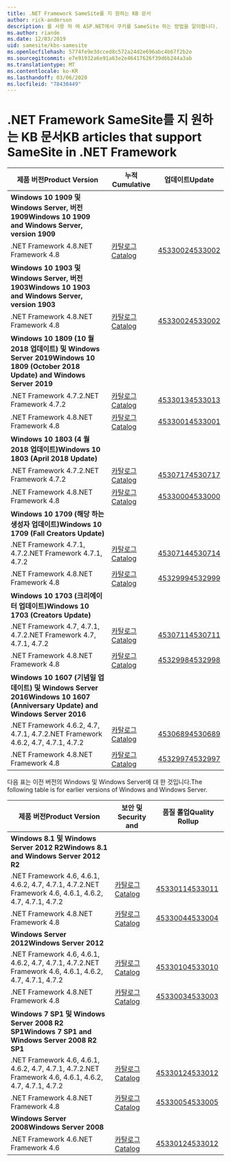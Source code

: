 ```yaml
---
title: .NET Framework SameSite를 지 원하는 KB 문서
author: rick-anderson
description: 를 사용 하 여 ASP.NET에서 쿠키를 SameSite 하는 방법을 알아봅니다.
ms.author: riande
ms.date: 12/03/2019
uid: samesite/kbs-samesite
ms.openlocfilehash: 5774fe9e3dcced8c572a24d2e696abc4b67f2b2e
ms.sourcegitcommit: e7e91932a6e91a63e2e46417626f39d6b244a3ab
ms.translationtype: MT
ms.contentlocale: ko-KR
ms.lasthandoff: 03/06/2020
ms.locfileid: "78438449"
---
```

# <a name="kb-articles-that-support-samesite-in-net-framework"></a><span data-ttu-id="8cba2-103">.NET Framework SameSite를 지 원하는 KB 문서</span><span class="sxs-lookup"><span data-stu-id="8cba2-103">KB articles that support SameSite in .NET Framework</span></span>

| <span data-ttu-id="8cba2-104">제품 버전</span><span class="sxs-lookup"><span data-stu-id="8cba2-104">Product Version</span></span> | <span data-ttu-id="8cba2-105">누적</span><span class="sxs-lookup"><span data-stu-id="8cba2-105">Cumulative</span></span> | <span data-ttu-id="8cba2-106">업데이트</span><span class="sxs-lookup"><span data-stu-id="8cba2-106">Update</span></span> |
| ------------- | ------------- | --- |
| <span data-ttu-id="8cba2-107">**Windows 10 1909 및 Windows Server, 버전 1909**</span><span class="sxs-lookup"><span data-stu-id="8cba2-107">**Windows 10 1909 and Windows Server, version 1909**</span></span> | | |
| <span data-ttu-id="8cba2-108">.NET Framework 4.8</span><span class="sxs-lookup"><span data-stu-id="8cba2-108">.NET Framework 4.8</span></span>  | [<span data-ttu-id="8cba2-109">카탈로그</span><span class="sxs-lookup"><span data-stu-id="8cba2-109">Catalog</span></span>](https://www.catalog.update.microsoft.com/Search.aspx?q=4533002)  | [<span data-ttu-id="8cba2-110">4533002</span><span class="sxs-lookup"><span data-stu-id="8cba2-110">4533002</span></span>](https://support.microsoft.com/en-us/help/4533002) |
| <span data-ttu-id="8cba2-111">**Windows 10 1903 및 Windows Server, 버전 1903**</span><span class="sxs-lookup"><span data-stu-id="8cba2-111">**Windows 10 1903 and Windows Server, version 1903**</span></span> | | |
| <span data-ttu-id="8cba2-112">.NET Framework 4.8</span><span class="sxs-lookup"><span data-stu-id="8cba2-112">.NET Framework 4.8</span></span>  | [<span data-ttu-id="8cba2-113">카탈로그</span><span class="sxs-lookup"><span data-stu-id="8cba2-113">Catalog</span></span>](https://www.catalog.update.microsoft.com/Search.aspx?q=4533002)  | [<span data-ttu-id="8cba2-114">4533002</span><span class="sxs-lookup"><span data-stu-id="8cba2-114">4533002</span></span>](https://support.microsoft.com/en-us/help/4533002) |
| <span data-ttu-id="8cba2-115">**Windows 10 1809 (10 월 2018 업데이트) 및 Windows Server 2019**</span><span class="sxs-lookup"><span data-stu-id="8cba2-115">**Windows 10 1809 (October 2018 Update) and Windows Server 2019**</span></span> | |
| <span data-ttu-id="8cba2-116">.NET Framework 4.7.2</span><span class="sxs-lookup"><span data-stu-id="8cba2-116">.NET Framework 4.7.2</span></span>  | [<span data-ttu-id="8cba2-117">카탈로그</span><span class="sxs-lookup"><span data-stu-id="8cba2-117">Catalog</span></span>](https://www.catalog.update.microsoft.com/Search.aspx?q=4533013)  | [<span data-ttu-id="8cba2-118">4533013</span><span class="sxs-lookup"><span data-stu-id="8cba2-118">4533013</span></span>](https://support.microsoft.com/en-us/help/4533013) |
| <span data-ttu-id="8cba2-119">.NET Framework 4.8</span><span class="sxs-lookup"><span data-stu-id="8cba2-119">.NET Framework 4.8</span></span>  | [<span data-ttu-id="8cba2-120">카탈로그</span><span class="sxs-lookup"><span data-stu-id="8cba2-120">Catalog</span></span>](https://www.catalog.update.microsoft.com/Search.aspx?q=4533001)  | [<span data-ttu-id="8cba2-121">4533001</span><span class="sxs-lookup"><span data-stu-id="8cba2-121">4533001</span></span>](https://support.microsoft.com/en-us/help/4533001) |
| <span data-ttu-id="8cba2-122">**Windows 10 1803 (4 월 2018 업데이트)**</span><span class="sxs-lookup"><span data-stu-id="8cba2-122">**Windows 10 1803 (April 2018 Update)**</span></span> | |
| <span data-ttu-id="8cba2-123">.NET Framework 4.7.2</span><span class="sxs-lookup"><span data-stu-id="8cba2-123">.NET Framework 4.7.2</span></span>  | [<span data-ttu-id="8cba2-124">카탈로그</span><span class="sxs-lookup"><span data-stu-id="8cba2-124">Catalog</span></span>](https://www.catalog.update.microsoft.com/Search.aspx?q=4530717)  | [<span data-ttu-id="8cba2-125">4530717</span><span class="sxs-lookup"><span data-stu-id="8cba2-125">4530717</span></span>](https://support.microsoft.com/en-us/help/4530717) |
| <span data-ttu-id="8cba2-126">.NET Framework 4.8</span><span class="sxs-lookup"><span data-stu-id="8cba2-126">.NET Framework 4.8</span></span>  | [<span data-ttu-id="8cba2-127">카탈로그</span><span class="sxs-lookup"><span data-stu-id="8cba2-127">Catalog</span></span>](https://www.catalog.update.microsoft.com/Search.aspx?q=4533000)  | [<span data-ttu-id="8cba2-128">4533000</span><span class="sxs-lookup"><span data-stu-id="8cba2-128">4533000</span></span>](https://support.microsoft.com/en-us/help/4533000) |
| <span data-ttu-id="8cba2-129">**Windows 10 1709 (해당 하는 생성자 업데이트)**</span><span class="sxs-lookup"><span data-stu-id="8cba2-129">**Windows 10 1709 (Fall Creators Update)**</span></span> | |
| <span data-ttu-id="8cba2-130">.NET Framework 4.7.1, 4.7.2</span><span class="sxs-lookup"><span data-stu-id="8cba2-130">.NET Framework 4.7.1, 4.7.2</span></span>  | [<span data-ttu-id="8cba2-131">카탈로그</span><span class="sxs-lookup"><span data-stu-id="8cba2-131">Catalog</span></span>](https://www.catalog.update.microsoft.com/Search.aspx?q=4530714)  | [<span data-ttu-id="8cba2-132">4530714</span><span class="sxs-lookup"><span data-stu-id="8cba2-132">4530714</span></span>](https://support.microsoft.com/en-us/help/4530714) |
| <span data-ttu-id="8cba2-133">.NET Framework 4.8</span><span class="sxs-lookup"><span data-stu-id="8cba2-133">.NET Framework 4.8</span></span>  | [<span data-ttu-id="8cba2-134">카탈로그</span><span class="sxs-lookup"><span data-stu-id="8cba2-134">Catalog</span></span>](https://www.catalog.update.microsoft.com/Search.aspx?q=4532999)  | [<span data-ttu-id="8cba2-135">4532999</span><span class="sxs-lookup"><span data-stu-id="8cba2-135">4532999</span></span>](https://support.microsoft.com/en-us/help/4532999) |
| <span data-ttu-id="8cba2-136">**Windows 10 1703 (크리에이터 업데이트)**</span><span class="sxs-lookup"><span data-stu-id="8cba2-136">**Windows 10 1703 (Creators Update)**</span></span> | |
| <span data-ttu-id="8cba2-137">.NET Framework 4.7, 4.7.1, 4.7.2</span><span class="sxs-lookup"><span data-stu-id="8cba2-137">.NET Framework 4.7, 4.7.1, 4.7.2</span></span>  | [<span data-ttu-id="8cba2-138">카탈로그</span><span class="sxs-lookup"><span data-stu-id="8cba2-138">Catalog</span></span>](https://www.catalog.update.microsoft.com/Search.aspx?q=4530711)  | [<span data-ttu-id="8cba2-139">4530711</span><span class="sxs-lookup"><span data-stu-id="8cba2-139">4530711</span></span>](https://support.microsoft.com/en-us/help/4530711) |
| <span data-ttu-id="8cba2-140">.NET Framework 4.8</span><span class="sxs-lookup"><span data-stu-id="8cba2-140">.NET Framework 4.8</span></span>  | [<span data-ttu-id="8cba2-141">카탈로그</span><span class="sxs-lookup"><span data-stu-id="8cba2-141">Catalog</span></span>](https://www.catalog.update.microsoft.com/Search.aspx?q=4532998)  | [<span data-ttu-id="8cba2-142">4532998</span><span class="sxs-lookup"><span data-stu-id="8cba2-142">4532998</span></span>](https://support.microsoft.com/en-us/help/4532998) |
| <span data-ttu-id="8cba2-143">**Windows 10 1607 (기념일 업데이트) 및 Windows Server 2016**</span><span class="sxs-lookup"><span data-stu-id="8cba2-143">**Windows 10 1607 (Anniversary Update) and Windows Server 2016**</span></span> | |
| <span data-ttu-id="8cba2-144">.NET Framework 4.6.2, 4.7, 4.7.1, 4.7.2</span><span class="sxs-lookup"><span data-stu-id="8cba2-144">.NET Framework 4.6.2, 4.7, 4.7.1, 4.7.2</span></span> | [<span data-ttu-id="8cba2-145">카탈로그</span><span class="sxs-lookup"><span data-stu-id="8cba2-145">Catalog</span></span>](https://www.catalog.update.microsoft.com/Search.aspx?q=4530689)  | [<span data-ttu-id="8cba2-146">4530689</span><span class="sxs-lookup"><span data-stu-id="8cba2-146">4530689</span></span>](https://support.microsoft.com/en-us/help/4530689) |
| <span data-ttu-id="8cba2-147">.NET Framework 4.8</span><span class="sxs-lookup"><span data-stu-id="8cba2-147">.NET Framework 4.8</span></span>  | [<span data-ttu-id="8cba2-148">카탈로그</span><span class="sxs-lookup"><span data-stu-id="8cba2-148">Catalog</span></span>](https://www.catalog.update.microsoft.com/Search.aspx?q=4532997)  | [<span data-ttu-id="8cba2-149">4532997</span><span class="sxs-lookup"><span data-stu-id="8cba2-149">4532997</span></span>](https://support.microsoft.com/en-us/help/4532997) |

<span data-ttu-id="8cba2-150">다음 표는 이전 버전의 Windows 및 Windows Server에 대 한 것입니다.</span><span class="sxs-lookup"><span data-stu-id="8cba2-150">The following table is for earlier versions of Windows and Windows Server.</span></span>

| <span data-ttu-id="8cba2-151">제품 버전</span><span class="sxs-lookup"><span data-stu-id="8cba2-151">Product Version</span></span> | <span data-ttu-id="8cba2-152">보안 및</span><span class="sxs-lookup"><span data-stu-id="8cba2-152">Security and</span></span> | <span data-ttu-id="8cba2-153">품질 롤업</span><span class="sxs-lookup"><span data-stu-id="8cba2-153">Quality Rollup</span></span> |
| ------------- | ------------- | --- |
| <span data-ttu-id="8cba2-154">**Windows 8.1 및 Windows Server 2012 R2**</span><span class="sxs-lookup"><span data-stu-id="8cba2-154">**Windows 8.1 and Windows Server 2012 R2**</span></span> | |
| <span data-ttu-id="8cba2-155">.NET Framework 4.6, 4.6.1, 4.6.2, 4.7, 4.7.1, 4.7.2</span><span class="sxs-lookup"><span data-stu-id="8cba2-155">.NET Framework 4.6, 4.6.1, 4.6.2, 4.7, 4.7.1, 4.7.2</span></span> | [<span data-ttu-id="8cba2-156">카탈로그</span><span class="sxs-lookup"><span data-stu-id="8cba2-156">Catalog</span></span>](https://www.catalog.update.microsoft.com/Search.aspx?q=4533011)  | [<span data-ttu-id="8cba2-157">4533011</span><span class="sxs-lookup"><span data-stu-id="8cba2-157">4533011</span></span>](https://support.microsoft.com/en-us/help/4533011) |
| <span data-ttu-id="8cba2-158">.NET Framework 4.8</span><span class="sxs-lookup"><span data-stu-id="8cba2-158">.NET Framework 4.8</span></span>  | [<span data-ttu-id="8cba2-159">카탈로그</span><span class="sxs-lookup"><span data-stu-id="8cba2-159">Catalog</span></span>](https://www.catalog.update.microsoft.com/Search.aspx?q=4533004)  | [<span data-ttu-id="8cba2-160">4533004</span><span class="sxs-lookup"><span data-stu-id="8cba2-160">4533004</span></span>](https://support.microsoft.com/en-us/help/4533004) |
| <span data-ttu-id="8cba2-161">**Windows Server 2012**</span><span class="sxs-lookup"><span data-stu-id="8cba2-161">**Windows Server 2012**</span></span> | |
| <span data-ttu-id="8cba2-162">.NET Framework 4.6, 4.6.1, 4.6.2, 4.7, 4.7.1, 4.7.2</span><span class="sxs-lookup"><span data-stu-id="8cba2-162">.NET Framework 4.6, 4.6.1, 4.6.2, 4.7, 4.7.1, 4.7.2</span></span> | [<span data-ttu-id="8cba2-163">카탈로그</span><span class="sxs-lookup"><span data-stu-id="8cba2-163">Catalog</span></span>](https://www.catalog.update.microsoft.com/Search.aspx?q=4533010)  | [<span data-ttu-id="8cba2-164">4533010</span><span class="sxs-lookup"><span data-stu-id="8cba2-164">4533010</span></span>](https://support.microsoft.com/en-us/help/4533010) |
| <span data-ttu-id="8cba2-165">.NET Framework 4.8</span><span class="sxs-lookup"><span data-stu-id="8cba2-165">.NET Framework 4.8</span></span>  | [<span data-ttu-id="8cba2-166">카탈로그</span><span class="sxs-lookup"><span data-stu-id="8cba2-166">Catalog</span></span>](https://www.catalog.update.microsoft.com/Search.aspx?q=4533003)  | [<span data-ttu-id="8cba2-167">4533003</span><span class="sxs-lookup"><span data-stu-id="8cba2-167">4533003</span></span>](https://support.microsoft.com/en-us/help/4533003) |
| <span data-ttu-id="8cba2-168">**Windows 7 SP1 및 Windows Server 2008 R2 SP1**</span><span class="sxs-lookup"><span data-stu-id="8cba2-168">**Windows 7 SP1 and Windows Server 2008 R2 SP1**</span></span> | |
| <span data-ttu-id="8cba2-169">.NET Framework 4.6, 4.6.1, 4.6.2, 4.7, 4.7.1, 4.7.2</span><span class="sxs-lookup"><span data-stu-id="8cba2-169">.NET Framework 4.6, 4.6.1, 4.6.2, 4.7, 4.7.1, 4.7.2</span></span> | [<span data-ttu-id="8cba2-170">카탈로그</span><span class="sxs-lookup"><span data-stu-id="8cba2-170">Catalog</span></span>](https://www.catalog.update.microsoft.com/Search.aspx?q=4533012)  | [<span data-ttu-id="8cba2-171">4533012</span><span class="sxs-lookup"><span data-stu-id="8cba2-171">4533012</span></span>](https://support.microsoft.com/en-us/help/4533012) |
| <span data-ttu-id="8cba2-172">.NET Framework 4.8</span><span class="sxs-lookup"><span data-stu-id="8cba2-172">.NET Framework 4.8</span></span>  | [<span data-ttu-id="8cba2-173">카탈로그</span><span class="sxs-lookup"><span data-stu-id="8cba2-173">Catalog</span></span>](https://www.catalog.update.microsoft.com/Search.aspx?q=4533005)  | [<span data-ttu-id="8cba2-174">4533005</span><span class="sxs-lookup"><span data-stu-id="8cba2-174">4533005</span></span>](https://support.microsoft.com/en-us/help/4533005) |
| <span data-ttu-id="8cba2-175">**Windows Server 2008**</span><span class="sxs-lookup"><span data-stu-id="8cba2-175">**Windows Server 2008**</span></span> | |
| <span data-ttu-id="8cba2-176">.NET Framework 4.6</span><span class="sxs-lookup"><span data-stu-id="8cba2-176">.NET Framework 4.6</span></span>  | [<span data-ttu-id="8cba2-177">카탈로그</span><span class="sxs-lookup"><span data-stu-id="8cba2-177">Catalog</span></span>](https://www.catalog.update.microsoft.com/Search.aspx?q=4533012)  | [<span data-ttu-id="8cba2-178">4533012</span><span class="sxs-lookup"><span data-stu-id="8cba2-178">4533012</span></span>](https://support.microsoft.com/en-us/help/4533012) |